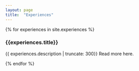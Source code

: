 ```yaml
---
layout: page
title:  "Experiences"
---
```


{% for experiences in site.experiences %}

<h3>{{experiences.title}}</h3>

<p class="post-excerpt">{{ experiences.description | truncate: 300}} <a href="{{ experiences.url }}" style="text-decoration:none"> Read more here.</a></p>

{% endfor %}  

